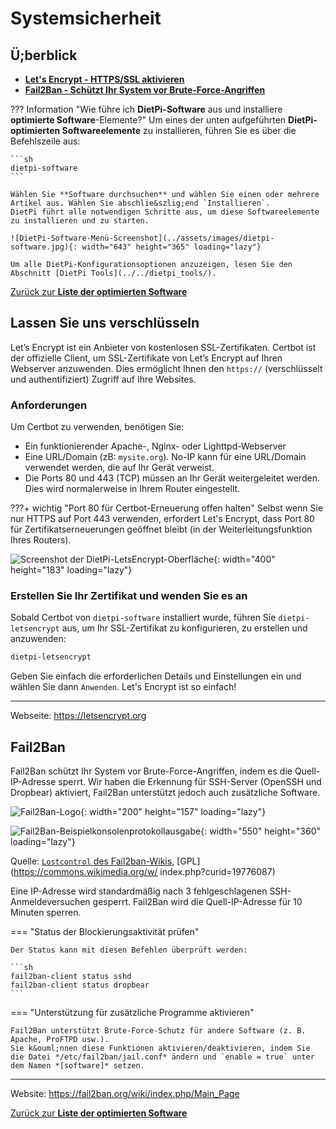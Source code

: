 # Systemsicherheit

## Ü;berblick

- [**Let's Encrypt - HTTPS/SSL aktivieren**](#lets-encrypt)
- [**Fail2Ban - Schützt Ihr System vor Brute-Force-Angriffen**](#fail2ban)

??? Information "Wie führe ich **DietPi-Software** aus und installiere **optimierte Software**-Elemente?"
    Um eines der unten aufgeführten **DietPi-optimierten Softwareelemente** zu installieren, führen Sie es über die Befehlszeile aus:

    ```sh
    dietpi-software
    ```

    Wählen Sie **Software durchsuchen** und wählen Sie einen oder mehrere Artikel aus. Wählen Sie abschlie&szlig;end `Installieren`.
    DietPi führt alle notwendigen Schritte aus, um diese Softwareelemente zu installieren und zu starten.

    ![DietPi-Software-Menü-Screenshot](../assets/images/dietpi-software.jpg){: width="643" height="365" loading="lazy"}

    Um alle DietPi-Konfigurationsoptionen anzuzeigen, lesen Sie den Abschnitt [DietPi Tools](../../dietpi_tools/).

[Zurück zur **Liste der optimierten Software**](../../software/)

## Lassen Sie uns verschlüsseln

Let’s Encrypt ist ein Anbieter von kostenlosen SSL-Zertifikaten. Certbot ist der offizielle Client, um SSL-Zertifikate von Let’s Encrypt auf Ihren Webserver anzuwenden. Dies erm&ouml;glicht Ihnen den `https://` (verschlüsselt und authentifiziert) Zugriff auf Ihre Websites.

### Anforderungen

Um Certbot zu verwenden, ben&ouml;tigen Sie:

- Ein funktionierender Apache-, Nginx- oder Lighttpd-Webserver
- Eine URL/Domain (zB: `mysite.org`). No-IP kann für eine URL/Domain verwendet werden, die auf Ihr Gerät verweist.
- Die Ports 80 und 443 (TCP) müssen an Ihr Gerät weitergeleitet werden. Dies wird normalerweise in Ihrem Router eingestellt.

???+ wichtig "Port 80 für Certbot-Erneuerung offen halten"
    Selbst wenn Sie nur HTTPS auf Port 443 verwenden, erfordert Let's Encrypt, dass Port 80 für Zertifikatserneuerungen ge&ouml;ffnet bleibt (in der Weiterleitungsfunktion Ihres Routers).

![Screenshot der DietPi-LetsEncrypt-Oberfläche](../assets/images/dietpi-software-security-certbot.png){: width="400" height="183" loading="lazy"}

### Erstellen Sie Ihr Zertifikat und wenden Sie es an

Sobald Certbot von `dietpi-software` installiert wurde, führen Sie `dietpi-letsencrypt` aus, um Ihr SSL-Zertifikat zu konfigurieren, zu erstellen und anzuwenden:

```sh
dietpi-letsencrypt
```

Geben Sie einfach die erforderlichen Details und Einstellungen ein und wählen Sie dann `Anwenden`.
Let's Encrypt ist so einfach!

***

Webseite: <https://letsencrypt.org>

## Fail2Ban

Fail2Ban schützt Ihr System vor Brute-Force-Angriffen, indem es die Quell-IP-Adresse sperrt.
Wir haben die Erkennung für SSH-Server (OpenSSH und Dropbear) aktiviert, Fail2Ban unterstützt jedoch auch zusätzliche Software.

![Fail2Ban-Logo](../assets/images/dietpi-software-security-fail2ban1.jpg){: width="200" height="157" loading="lazy"}

![Fail2Ban-Beispielkonsolenprotokollausgabe](../assets/images/dietpi-software-security-fail2ban2.jpg){: width="550" height="360" loading="lazy"}

Quelle: [`Lostcontrol` des Fail2ban-Wikis](https://fail2ban.org/wiki/index.php/File:Fail2ban-screenshot.jpg), [GPL](https://commons.wikimedia.org/w/ index.php?curid=19776087)

Eine IP-Adresse wird standardmä&szlig;ig nach 3 fehlgeschlagenen SSH-Anmeldeversuchen gesperrt. Fail2Ban wird die Quell-IP-Adresse für 10 Minuten sperren.

=== "Status der Blockierungsaktivität prüfen"

    Der Status kann mit diesen Befehlen überprüft werden:

    ```sh
    fail2ban-client status sshd
    fail2ban-client status dropbear
    ```

=== "Unterstützung für zusätzliche Programme aktivieren"

    Fail2Ban unterstützt Brute-Force-Schutz für andere Software (z. B. Apache, ProFTPD usw.).
    Sie k&ouml;nnen diese Funktionen aktivieren/deaktivieren, indem Sie die Datei */etc/fail2ban/jail.conf* ändern und `enable = true` unter dem Namen *[software]* setzen.

***

Website: <https://fail2ban.org/wiki/index.php/Main_Page>

[Zurück zur **Liste der optimierten Software**](../../software/)
